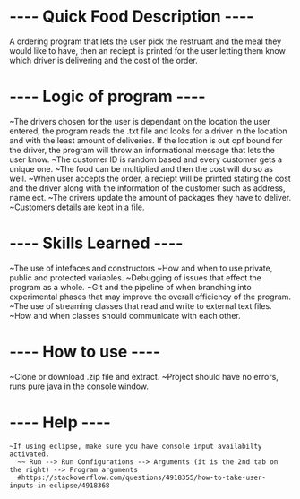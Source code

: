 # ---- Quick Food Description ----
A ordering program that lets the user pick the restruant and the meal they would like to have, then an reciept is printed for the user letting them know which driver is delivering and the cost of the order.

# ---- Logic of program ----
  ~The drivers chosen for the user is dependant on the location the user entered, the program reads the .txt file and looks for a driver in the location and with the least amount  of deliveries. If the location is out opf bound for the driver, the program will throw an informational message that lets the user know.
  ~The customer ID is random based and every customer gets a unique one.
  ~The food can be multiplied and then the cost will do so as well.
  ~When user accepts the order, a reciept will be printed stating the cost and the driver along with the information of the customer such as address, name ect.
  ~The drivers update the amount of packages they have to deliver.
  ~Customers details are kept in a file.

# ---- Skills Learned ----
  ~The use of intefaces and constructors
  ~How and when to use private, public and protected variables.
  ~Debugging of issues that effect the program as a whole.
  ~Git and the pipeline of when branching into experimental phases that may improve the overall efficiency of the program.
  ~The use of streaming classes that read and write to external text files.
  ~How and when classes should communicate with each other.
  
  
  # ---- How to use ----
   ~Clone or download .zip file and extract.
   ~Project should have no errors, runs pure java in the console window.
  
  # ---- Help ----
    ~If using eclipse, make sure you have console input availabilty activated.
      ~~ Run --> Run Configurations --> Arguments (it is the 2nd tab on the right) --> Program arguments
      #https://stackoverflow.com/questions/4918355/how-to-take-user-inputs-in-eclipse/4918368
 
